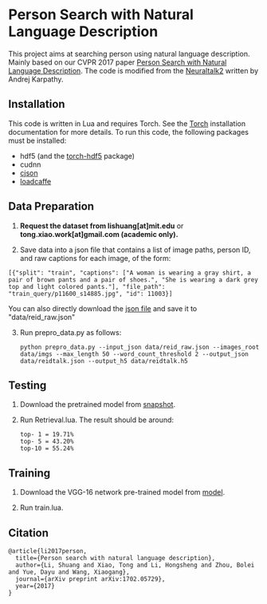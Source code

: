 # Person Search with Natural Language Description

This project aims at searching person using natural language description. Mainly based on our CVPR 2017 paper [Person Search with Natural Language Description](https://arxiv.org/pdf/1702.05729.pdf). The code is modified from the [Neuraltalk2](https://github.com/karpathy/neuraltalk2) written by Andrej Karpathy.


## Installation

This code is written in Lua and requires Torch. See the [Torch](http://torch.ch/) installation documentation for more details. 
To run this code, the following packages must be installed:

- hdf5 (and the [torch-hdf5](https://github.com/deepmind/torch-hdf5/) package)
- cudnn
- [cjson](https://www.kyne.com.au/~mark/software/lua-cjson-manual.html)
- [loadcaffe](https://github.com/szagoruyko/loadcaffe)


## Data Preparation

1. **Request the dataset from lishuang[at]mit.edu** or **tong.xiao.work[at]gmail.com (academic only).**

2. Save data into a json file that contains a list of image paths, person ID, and raw captions for each image, of the form:

  ```
  [{"split": "train", "captions": ["A woman is wearing a gray shirt, a pair of brown pants and a pair of shoes.", "She is wearing a dark grey top and light colored pants."], "file_path": "train_query/p11600_s14885.jpg", "id": 11003}]
  ```

  You can also directly download the [json file](https://drive.google.com/open?id=0B-GOvBat1maOUVZIRnhHN2oyQUE) and save it to "data/reid_raw.json"
  
3. Run prepro_data.py as follows:
   
   ```
   python prepro_data.py --input_json data/reid_raw.json --images_root data/imgs --max_length 50 --word_count_threshold 2 --output_json data/reidtalk.json --output_h5 data/reidtalk.h5
   ```

## Testing

1. Download the pretrained model from [snapshot](https://drive.google.com/open?id=0B-GOvBat1maOSUllWW9OSDkwcEE).

2. Run Retrieval.lua. The result should be around:
   
   ```Shell
   top- 1 = 19.71%
   top- 5 = 43.20%
   top-10 = 55.24%
   ```

## Training

1. Download the VGG-16 network pre-trained model from [model](https://drive.google.com/open?id=0B-GOvBat1maOLWh1Y09Tamw4M2M).

2. Run train.lua.

## Citation
    @article{li2017person,
      title={Person search with natural language description},
      author={Li, Shuang and Xiao, Tong and Li, Hongsheng and Zhou, Bolei and Yue, Dayu and Wang, Xiaogang},
      journal={arXiv preprint arXiv:1702.05729},
      year={2017}
    }
